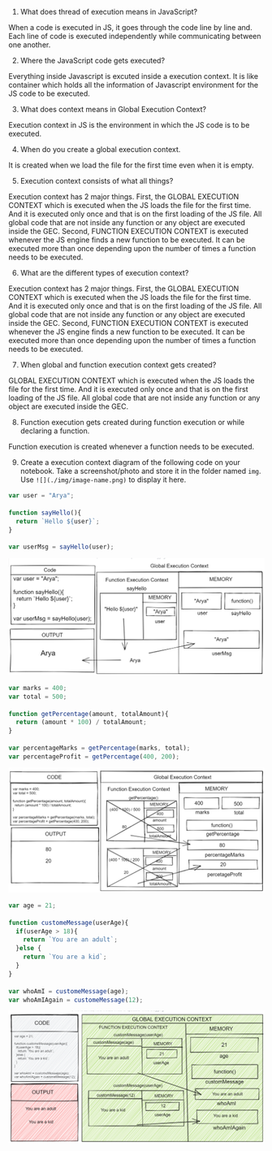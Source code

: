 1. What does thread of execution means in JavaScript?

When a code is executed in JS, it goes through the code line by line and. Each line of code is executed independently while communicating between one another.

2. Where the JavaScript code gets executed?

Everything inside Javascript is excuted inside a execution context. It is like container which holds all the information of Javascript environment for the JS code to be executed.

3. What does context means in Global Execution Context?

Execution context in JS is the environment in which the JS code is to be executed.

4. When do you create a global execution context.

It is created when we load the file for the first time even when it is empty.

5. Execution context consists of what all things?

Execution context has 2 major things. First, the GLOBAL EXECUTION CONTEXT which is executed when the JS loads the file for the first time. And it is executed only once and that is on the first loading of the JS file. All global code that are not inside any function or any object are executed inside the GEC. Second, FUNCTION EXECUTION CONTEXT is executed whenever the JS engine finds a new function to be executed. It can be executed more than once depending upon the number of times a function needs to be executed.

6. What are the different types of execution context?

Execution context has 2 major things. First, the GLOBAL EXECUTION CONTEXT which is executed when the JS loads the file for the first time. And it is executed only once and that is on the first loading of the JS file. All global code that are not inside any function or any object are executed inside the GEC. Second, FUNCTION EXECUTION CONTEXT is executed whenever the JS engine finds a new function to be executed. It can be executed more than once depending upon the number of times a function needs to be executed.


7. When global and function execution context gets created?

GLOBAL EXECUTION CONTEXT which is executed when the JS loads the file for the first time. And it is executed only once and that is on the first loading of the JS file. All global code that are not inside any function or any object are executed inside the GEC.

8. Function execution gets created during function execution or while declaring a function.

Function execution is created whenever a function needs to be executed.


9. Create a execution context diagram of the following code on your notebook. Take a screenshot/photo and store it in the folder named `img`. Use `![](./img/image-name.png)` to display it here.



```js
var user = "Arya";

function sayHello(){
  return `Hello ${user}`;
}

var userMsg = sayHello(user);
```

<!-- Put your image here -->

![](./Snippets/executionThread_diagram1.png)



```js
var marks = 400;
var total = 500;

function getPercentage(amount, totalAmount){
  return (amount * 100) / totalAmount;
}

var percentageMarks = getPercentage(marks, total);
var percentageProfit = getPercentage(400, 200);
```

<!-- Put your image here -->

![](./Snippets/executionThread_diagram2.png)



```js
var age = 21;

function customeMessage(userAge){
  if(userAge > 18){
    return `You are an adult`;
  }else {
    return `You are a kid`;
  }
}

var whoAmI = customeMessage(age);
var whoAmIAgain = customeMessage(12);
```

<!-- Put your image here -->

![](./Snippets/executionThread_diagram3.png)
